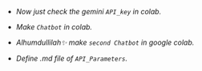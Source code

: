 * *Now just check the gemini `API_key` in colab.*

- *Make `Chatbot` in colab.*

- *Alhumdullilah✨ make `second Chatbot` in google colab.*

- *Define .md file of `API_Parameters`.*
